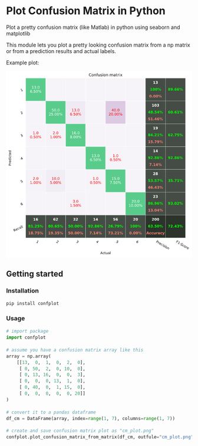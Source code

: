 # Plot Confusion Matrix in Python

Plot a pretty confusion matrix (like Matlab) in python using seaborn and matplotlib

This module lets you plot a pretty looking confusion matrix from a np matrix or from a prediction results and actual labels.

Example plot:

![alt text](screenshots/conf_matrix_plot.png)

## Getting started
### Installation
```console
pip install confplot
```

### Usage
```python
# import package
import confplot

# assume you have a confusion matrix array like this
array = np.array(
    [[13,  0,  1,  0,  2,  0],
     [ 0, 50,  2,  0, 10,  0],
     [ 0, 13, 16,  0,  0,  3],
     [ 0,  0,  0, 13,  1,  0],
     [ 0, 40,  0,  1, 15,  0],
     [ 0,  0,  0,  0,  0, 20]]
)

# convert it to a pandas dataframe
df_cm = DataFrame(array, index=range(1, 7), columns=range(1, 7))

# create and save confusion matrix plot as "cm_plot.png"
confplot.plot_confusion_matrix_from_matrix(df_cm, outfule="cm_plot.png")
```


